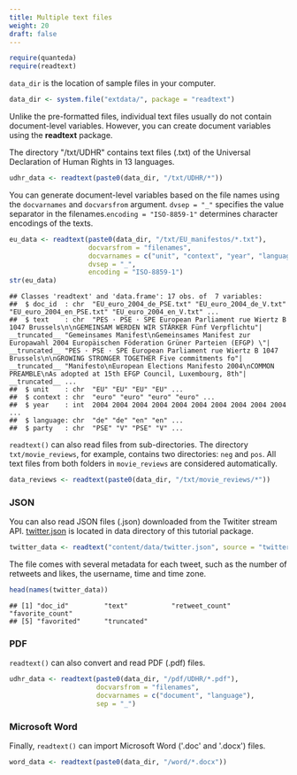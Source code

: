 ```yaml
---
title: Multiple text files
weight: 20
draft: false
---
```



```r
require(quanteda)
require(readtext)
```

`data_dir` is the location of sample files in your computer.


```r
data_dir <- system.file("extdata/", package = "readtext")
```

Unlike the pre-formatted files, individual text files usually do not contain document-level variables. However, you can create document variables using the **readtext** package.


The directory "/txt/UDHR" contains text files (.txt) of the Universal Declaration of Human Rights in 13 languages. 


```r
udhr_data <- readtext(paste0(data_dir, "/txt/UDHR/*"))
```

You can generate document-level variables based on the file names using the `docvarnames` and `docvarsfrom` argument. `dvsep = "_"` specifies the value separator in the filenames.`encoding = "ISO-8859-1"` determines character encodings of the texts.


```r
eu_data <- readtext(paste0(data_dir, "/txt/EU_manifestos/*.txt"),
                    docvarsfrom = "filenames", 
                    docvarnames = c("unit", "context", "year", "language", "party"),
                    dvsep = "_", 
                    encoding = "ISO-8859-1")
str(eu_data)
```

```
## Classes 'readtext' and 'data.frame':	17 obs. of  7 variables:
##  $ doc_id  : chr  "EU_euro_2004_de_PSE.txt" "EU_euro_2004_de_V.txt" "EU_euro_2004_en_PSE.txt" "EU_euro_2004_en_V.txt" ...
##  $ text    : chr  "PES · PSE · SPE European Parliament rue Wiertz B 1047 Brussels\n\nGEMEINSAM WERDEN WIR STÄRKER Fünf Verpflichtu"| __truncated__ "Gemeinsames Manifest\nGemeinsames Manifest zur Europawahl 2004 Europäischen Föderation Grüner Parteien (EFGP) \"| __truncated__ "PES · PSE · SPE European Parliament rue Wiertz B 1047 Brussels\n\nGROWING STRONGER TOGETHER Five commitments fo"| __truncated__ "Manifesto\nEuropean Elections Manifesto 2004\nCOMMON PREAMBLE\nAs adopted at 15th EFGP Council, Luxembourg, 8th"| __truncated__ ...
##  $ unit    : chr  "EU" "EU" "EU" "EU" ...
##  $ context : chr  "euro" "euro" "euro" "euro" ...
##  $ year    : int  2004 2004 2004 2004 2004 2004 2004 2004 2004 2004 ...
##  $ language: chr  "de" "de" "en" "en" ...
##  $ party   : chr  "PSE" "V" "PSE" "V" ...
```

`readtext()` can also read files from sub-directories. The directory `txt/movie_reviews`, for example, contains two directories: `neg` and `pos`. All text files from both folders in `movie_reviews` are considered automatically.


```r
data_reviews <- readtext(paste0(data_dir, "/txt/movie_reviews/*"))
```

### JSON

You can also read JSON files (.json) downloaded from the Twititer stream API. [twitter.json](https://raw.githubusercontent.com/quanteda/tutorials.quanteda.io/master/content/data/twitter.json) is located in data directory of this tutorial package.


```r
twitter_data <- readtext("content/data/twitter.json", source = "twitter")
```



The file comes with several metadata for each tweet, such as the number of retweets and likes, the username, time and time zone. 


```r
head(names(twitter_data))
```

```
## [1] "doc_id"         "text"           "retweet_count"  "favorite_count"
## [5] "favorited"      "truncated"
```

### PDF

`readtext()` can also convert and read PDF (.pdf) files. 


```r
udhr_data <- readtext(paste0(data_dir, "/pdf/UDHR/*.pdf"), 
                      docvarsfrom = "filenames", 
                      docvarnames = c("document", "language"),
                      sep = "_")
```

### Microsoft Word

Finally, `readtext()` can import Microsoft Word ('.doc' and '.docx') files.


```r
word_data <- readtext(paste0(data_dir, "/word/*.docx"))
```
